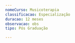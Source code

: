 ```yaml
---
nomeCurso: Musicoterapia
classificacao: Especialização
duracao: 12 meses
observacao: obs
tipo: Pós Graduação

---
```


